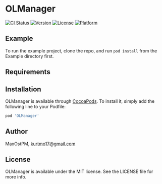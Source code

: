 # OLManager

[![CI Status](https://img.shields.io/travis/MaxOstPM/OLManager.svg?style=flat)](https://travis-ci.org/MaxOstPM/OLManager)
[![Version](https://img.shields.io/cocoapods/v/OLManager.svg?style=flat)](https://cocoapods.org/pods/OLManager)
[![License](https://img.shields.io/cocoapods/l/OLManager.svg?style=flat)](https://cocoapods.org/pods/OLManager)
[![Platform](https://img.shields.io/cocoapods/p/OLManager.svg?style=flat)](https://cocoapods.org/pods/OLManager)

## Example

To run the example project, clone the repo, and run `pod install` from the Example directory first.

## Requirements

## Installation

OLManager is available through [CocoaPods](https://cocoapods.org). To install
it, simply add the following line to your Podfile:

```ruby
pod 'OLManager'
```

## Author

MaxOstPM, kurtmo17@gmail.com

## License

OLManager is available under the MIT license. See the LICENSE file for more info.
